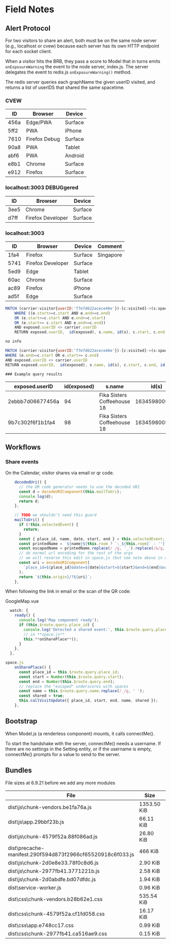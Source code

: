 # Field Notes

## Alert Protocol

For two visitors to share an alert, both must be on the same node server (e.g., localhost or cvew) because each server has its own HTTP endpoint for each socket client.

When a visitor hits the BRB, they pass a score to Model that in turns emits `onExposureWarning` the event to the node server, index.js. The server delegates the event to redis.js `onExposureWarning()` method.

The redis server queries each graphName the given userID visited, and returns a list of userIDS that shared the same spacetime.

### CVEW

ID   | Browser | Device
-----|---------|--------
456a | Edge/PWA | Surface
5ff2 | PWA | iPhone
7610 | Firefox Debug| Surface
90a8 | PWA | Tablet
abf6 | PWA | Android
e8b1 | Chrome | Surface
e912 | Firefox | Surface

### localhost:3003 DEBUGgered

ID   | Browser | Device
-----|---------|--------
3ee5 | Chrome  | Surface
d7ff | Firefox Developer | Surface

### localhost:3003

ID   | Browser | Device|Comment
-----|---------|--------|-----
1fa4 | Firefox | Surface|Singapore
5741 | Firefox Developer | Surface
5ed9 | Edge | Tablet
60ac | Chrome | Surface
ac89|Firefox| iPhone
ad5f | Edge | Surface

```js
MATCH (carrier:visitor{userID:'f7e7d622acece46e'})-[c:visited]->(s:space)<-[e:visited]-(exposed:visitor) 
    WHERE ((e.start>=c.start AND e.end>=c.end)
    OR (e.start<=c.start AND e.end>=c.start)
    OR (e.start<= c.start AND e.end>=c.end))
    AND exposed.userID <> carrier.userID    
    RETURN exposed.userID,  id(exposed), s.name, id(s), c.start, c.end, id(c),  e.start, e.end, id(e)

no info

MATCH (carrier:visitor{userID:'f7e7d622acece46e'})-[c:visited]->(s:space)<-[e:visited]-(exposed:visitor)
WHERE (e.end>=c.start OR e.start>= c.end)
AND exposed.userID <> carrier.userID 
RETURN exposed.userID,  id(exposed), s.name, id(s), c.start, c.end, id(c),  e.start, e.end, id(e)

### Example query results
```

exposed.userID | id(exposed) |s.name | id(s) | c.start | c.end | id(c) | e.start | e.end | id(e)
---------------|-------------|-------|-------|---------|-------|-------|---------|-------|------
2ebbb7d06677456a | 94 | Fika Sisters Coffeehouse 18 | 1634598005865 | 1634616005865 | 34 | 1634603400000 1634605200000 64
9b7c302f6f1b1fa4 | 98 | Fika Sisters Coffeehouse 18 | 1634598005865 | 1634616005865 | 34 | 1634603400000 1634605200000 36

## Workflows

### Share events

On the Calendar, visitor shares via email or qr code.

```js
    decodedUri() {
      // the QR code generator needs to use the decoded URI
      const d = decodeURIComponent(this.mailToUri);
      console.log(d);
      return d;
    },

    // TODO we shouldn't need this guard
    mailToUri() {
      if (!this.selectedEvent) {
        return;
      }
      const { place_id, name, date, start, end } = this.selectedEvent;
      const printedName = `${name}${this.room ? `:_${this.room}` : ''}`;
      const escapedName = printedName.replace(/ /g, '_').replace(/&/g, 'and'); 
      // do normal url encoding for the rest of the args
      // we will reverse this edit in space.js (but see note above in decodedUri())
      const uri = encodeURIComponent(
        `place_id=${place_id}&date=${date}&start=${start}&end=${end}&name=${escapedName}`
      );
      return `${this.origin}/?${uri}`;
    },
```

When following the link in email or the scan of the QR code:

GoogleMap.vue

```javascript
  watch: {
    ready() {
      console.log('Map component ready');
      if (this.$route.query.place_id) {
        console.log('Detected a shared event:', this.$route.query.place_id);
        // in **space.js**
        this.**onSharePlace**();
      }
    },
  },
```  

```js
space.js
    onSharePlace() {
      const place_id = this.$route.query.place_id;
      const start = Number(this.$route.query.start);
      const end = Number(this.$route.query.end);
      // replace the "escaped" underscores with spaces
      const name = this.$route.query.name.replace(/_/g, ' ');
      const shared = true;
      this.callVisitUpdate({ place_id, start, end, name, shared });
    },
```

## Bootstrap

When Model.js (a renderless component) mounts, it calls connectMe().

To start the handshake with the server, connectMe() needs a username. If there are no settings in the Setting entity, or if the username is empty, connectMe() prompts for a value to send to the server.

## Bundles

File sizes at 6.9.21 before we add any more modules

 File | Size | Gzipped
------|------|---------
dist\js\chunk-vendors.be1fa76a.js | 1353.50 KiB | 416.46 KiB
dist\js\app.29bbf23b.js           | 66.11 KiB   | 19.13 KiB
dist\js\chunk-4579f52a.88f086ad.js | 26.80 KiB | 7.90 KiB
dist\precache-manifest.290f594d873f2966cf65520918c6f033.js | 466 KiB | 1.36 KiB
dist\js\chunk-2d0e8e33.78f0c8d6.js | 2.90 KiB | 1.34 KiB
dist\js\chunk-2977fb41.3771221b.js | 2.58 KiB | 1.23 KiB
dist\js\chunk-2d0abdfe.bd07dfdc.js | 1.94 KiB | 1.06 KiB
dist\service-worker.js | 0.96 KiB | 0.54 KiB
dist\css\chunk-vendors.b28b62e1.css | 535.54 KiB | 67.05 KiB
dist\css\chunk-4579f52a.cf1fd058.css | 16.17 KiB | 2.60 KiB
dist\css\app.e748cc17.css | 0.99 KiB | 0.41 KiB
dist\css\chunk-2977fb41.ca516ae9.css | 0.15 KiB | 0.11 KiB
